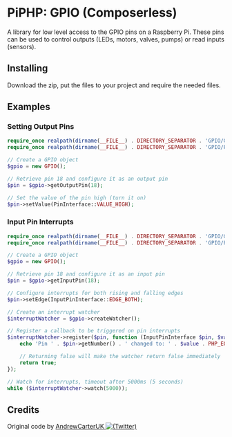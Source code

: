 # PiPHP: GPIO (Composerless)

A library for low level access to the GPIO pins on a Raspberry Pi. These pins can be used to control outputs (LEDs, motors, valves, pumps) or read inputs (sensors).

## Installing

Download the zip, put the files to your project and require the needed files.

## Examples

### Setting Output Pins
```php
require_once realpath(dirname(__FILE__) . DIRECTORY_SEPARATOR . 'GPIO/GPIO.php');
require_once realpath(dirname(__FILE__) . DIRECTORY_SEPARATOR . 'GPIO/Pin/PinInterface.php');

// Create a GPIO object
$gpio = new GPIO();

// Retrieve pin 18 and configure it as an output pin
$pin = $gpio->getOutputPin(18);

// Set the value of the pin high (turn it on)
$pin->setValue(PinInterface::VALUE_HIGH);
```

### Input Pin Interrupts
```php
require_once realpath(dirname(__FILE__) . DIRECTORY_SEPARATOR . 'GPIO/GPIO.php');
require_once realpath(dirname(__FILE__) . DIRECTORY_SEPARATOR . 'GPIO/Pin/InputPinInterface.php');

// Create a GPIO object
$gpio = new GPIO();

// Retrieve pin 18 and configure it as an input pin
$pin = $gpio->getInputPin(18);

// Configure interrupts for both rising and falling edges
$pin->setEdge(InputPinInterface::EDGE_BOTH);

// Create an interrupt watcher
$interruptWatcher = $gpio->createWatcher();

// Register a callback to be triggered on pin interrupts
$interruptWatcher->register($pin, function (InputPinInterface $pin, $value) {
    echo 'Pin ' . $pin->getNumber() . ' changed to: ' . $value . PHP_EOL;

    // Returning false will make the watcher return false immediately
    return true;
});

// Watch for interrupts, timeout after 5000ms (5 seconds)
while ($interruptWatcher->watch(5000));
```

## Credits

Original code by [AndrewCarterUK ![(Twitter)](http://i.imgur.com/wWzX9uB.png)](https://twitter.com/AndrewCarterUK)
